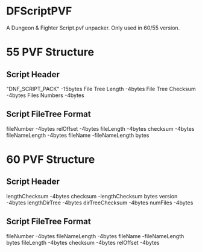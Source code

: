 # DFScriptPVF
A Dungeon & Fighter Script.pvf unpacker. Only used in 60/55 version.

# 55 PVF Structure

## Script Header
"DNF_SCRIPT_PACK" -15bytes
File Tree Length -4bytes
File Tree Checksum -4bytes
Files Numbers -4bytes

## Script FileTree Format
fileNumber -4bytes
relOffset -4bytes
fileLength -4bytes
checksum -4bytes
fileNameLength -4bytes
fileName -fileNameLength bytes

# 60 PVF Structure

## Script Header
lengthChecksum -4bytes
checksum -lengthChecksum bytes
version -4bytes
lengthDirTree -4bytes
dirTreeChecksum -4bytes
numFiles -4bytes

## Script FileTree Format
fileNumber -4bytes
fileNameLength -4bytes
fileName -fileNameLength bytes
fileLength -4bytes
checksum -4bytes
relOffset -4bytes
